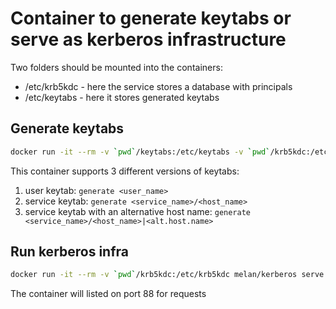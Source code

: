 # Container to generate keytabs or serve as kerberos infrastructure 

Two folders should be mounted into the containers:

* /etc/krb5kdc - here the service stores a database with principals
* /etc/keytabs - here it stores generated keytabs

## Generate keytabs 

```bash
docker run -it --rm -v `pwd`/keytabs:/etc/keytabs -v `pwd`/krb5kdc:/etc/krb5kdc melan/kerberos generate root foo bar buz
```

This container supports 3 different versions of keytabs:

1. user keytab: `generate <user_name>`
2. service keytab: `generate <service_name>/<host_name>`
3. service keytab with an alternative host name: `generate <service_name>/<host_name>|<alt.host.name>`

## Run kerberos infra

```bash
docker run -it --rm -v `pwd`/krb5kdc:/etc/krb5kdc melan/kerberos serve
```

The container will listed on port 88 for requests
